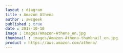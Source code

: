 ```yaml
---
layout : diagram
title : Amazon Athena
author : awsgeek
published : true
date : 2017-10-10
image : images/Amazon-Athena_en.jpg
thumbnail : images/Amazon-Athena-thumbnail_en.jpg
product : https://aws.amazon.com/athena/
---
```

